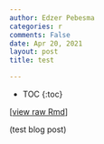 ```yaml
---
author: Edzer Pebesma
categories: r
comments: False
date: Apr 20, 2021
layout: post
title: test

---
```

<script src="https://cdnjs.cloudflare.com/ajax/libs/mathjax/2.7.0/MathJax.js?config=TeX-AMS-MML_HTMLorMML" type="text/javascript"></script>

* TOC 
{:toc}

\[[view raw
Rmd](https://raw.githubusercontent.com//r-spatial/r-spatial.org/gh-pages/_rmd/2021-04-21-xx.Rmd)\]

(test blog post)
